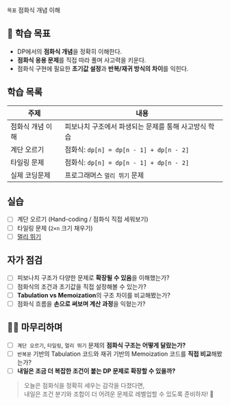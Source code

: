 `목표` 점화식 개념 이해

## 📌  학습 목표

- DP에서의 **점화식 개념**을 정확히 이해한다.
- **점화식 응용 문제**를 직접 따라 풀며 사고력을 키운다.
- 점화식 구현에 필요한 **초기값 설정**과 **반복/재귀 방식의 차이**를 익힌다.

## 학습 목록

| 주제             | 내용                                                  |
|------------------|-------------------------------------------------------|
| 점화식 개념 이해 | 피보나치 구조에서 파생되는 문제를 통해 사고방식 학습          |
| 계단 오르기       | 점화식: `dp[n] = dp[n - 1] + dp[n - 2]`              |
| 타일링 문제       | 점화식: `dp[n] = dp[n - 1] + dp[n - 2]`              |
| 실제 코딩문제      | 프로그래머스 `멀리 뛰기` 문제                        |

## 실습

- [ ] 계단 오르기 (Hand-coding / 점화식 직접 세워보기)
- [ ] 타일링 문제 (`2×n` 크기 채우기)
- [ ] [멀리 뛰기](https://school.programmers.co.kr/learn/courses/30/lessons/12914)

## 자가 점검

- [ ] 피보나치 구조가 다양한 문제로 **확장될 수 있음**을 이해했는가?
- [ ] 점화식의 조건과 초기값을 직접 설정해볼 수 있는가?
- [ ] **Tabulation vs Memoization**의 구조 차이를 비교해봤는가?
- [ ] 점화식 흐름을 **손으로 써보며 계산 과정**을 익혔는가?

## 🧩🧩 마무리하며

- [ ] `계단 오르기`, `타일링`, `멀리 뛰기` 문제의 **점화식 구조는 어떻게 달랐는가?**
- [ ] `반복문` 기반의 Tabulation 코드와 재귀 기반의 Memoization 코드를 **직접 비교**해봤는가?
- [ ] **내일은 조금 더 복잡한 조건이 붙는 DP 문제로 확장할 수 있을까?**

> 오늘은 점화식을 정확히 세우는 감각을 다졌다면,  
> 내일은 조건 분기와 조합이 더 어려운 문제로 레벨업할 수 있도록 준비하자! 🚀
